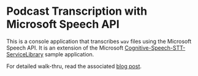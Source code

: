# Podcast Transcription with Microsoft Speech API

This is a console application that transcribes `wav` files using the Microsoft Speech API. It is an extension of the Microsoft [Cognitive-Speech-STT-ServiceLibrary](https://github.com/Azure-Samples/Cognitive-Speech-STT-ServiceLibrary) sample application.

For detailed walk-thru, read the associated [blog post](luisquintanilla.me/2018/02/11/transcribing-podcasts-microsoft-speech-api/).